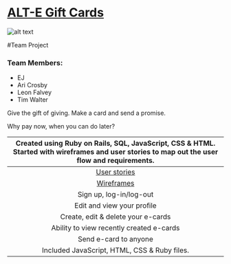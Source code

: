 # [ALT-E Gift Cards](https://altegifting.herokuapp.com/)

![alt text](http://i.imgur.com/l28NfZe.png "Alt-e app screen shot")

#Team Project

### Team Members:
* EJ
* Ari Crosby
* Leon Falvey
* Tim Walter

Give the gift of giving. Make a card and send a promise.

Why pay now, when you can do later?

| Created using Ruby on Rails, SQL, JavaScript, CSS & HTML. Started with wireframes and user stories to map out the user flow and requirements.  |
| :------------------------------------:|
| [User stories](https://) |
| [Wireframes](https://) |
| Sign up, log-in/log-out |
| Edit and view your profile |
| Create, edit & delete your e-cards |
| Ability to view recently created e-cards|
| Send e-card to anyone |
| Included JavaScript, HTML, CSS & Ruby files. |

